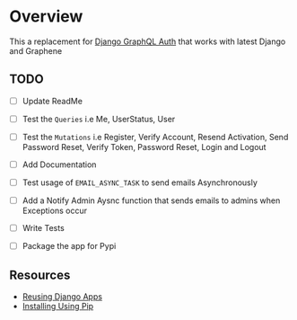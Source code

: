 # Overview
This a replacement for [Django GraphQL Auth](https://github.com/PedroBern/django-graphql-auth) that works with latest Django and Graphene


## TODO
- [ ] Update ReadMe
- [ ] Test the `Queries` i.e Me, UserStatus, User
- [ ] Test the `Mutations` i.e Register, Verify Account, Resend Activation, Send Password Reset, Verify Token, Password Reset, Login and Logout
- [ ] Add Documentation
- [ ] Test usage of `EMAIL_ASYNC_TASK` to send emails Asynchronously
- [ ] Add a Notify Admin Aysnc function that sends emails to admins when Exceptions occur
- [ ] Write Tests
- [ ] Package the app for Pypi


## Resources
- [Reusing Django Apps](https://docs.djangoproject.com/en/4.1/intro/reusable-apps/)
- [Installing Using Pip](https://packaging.python.org/en/latest/guides/installing-using-pip-and-virtual-environments/)
